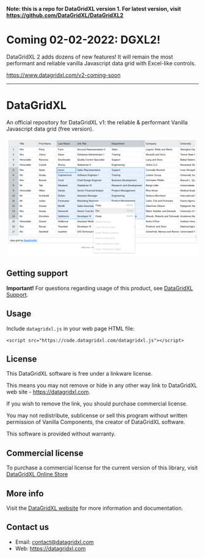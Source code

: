 **Note: this is a repo for DataGridXL version 1. For latest version, visit https://github.com/DataGridXL/DataGridXL2**

# Coming 02-02-2022: DGXL2!

DataGridXL 2 adds dozens of new features! It will remain the most performant and reliable vanilla Javascript data grid with Excel-like controls.

https://www.datagridxl.com/v2-coming-soon

---

# DataGridXL

An official repository for DataGridXL v1: the reliable &amp; performant Vanilla Javascript data grid (free version).

![DataGridXL Screenshot](https://github.com/DataGridXL/DataGridXL/blob/master/images/javascript-spreadsheet.png?raw=true)

## Getting support

**Important!** For questions regarding usage of this product, see [DataGridXL Support](https://datagridxl.com/support).

## Usage

Include `datagridxl.js` in your web page HTML file:

```
<script src="https://code.datagridxl.com/datagridxl.js"></script>
```

## License

This DataGridXL software is free under a linkware license.

This means you may not remove or hide in any other way link to DataGridXL
web site - https://datagridxl.com.

If you wish to remove the link, you should purchase commercial license.

You may not redistribute, sublicense or sell this program without written
permission of Vanilla Components, the creator of DataGridXL software.

This software is provided without warranty.

## Commercial license

To purchase a commercial license for the current version of this library, visit
[DataGridXL Online Store](https://datagridxl.com/buy)

## More info

Visit the [DataGridXL website](https://datagridxl.com) for more information and 
documentation.

## Contact us

* Email: contact@datagridxl.com
* Web: https://datagridxl.com
